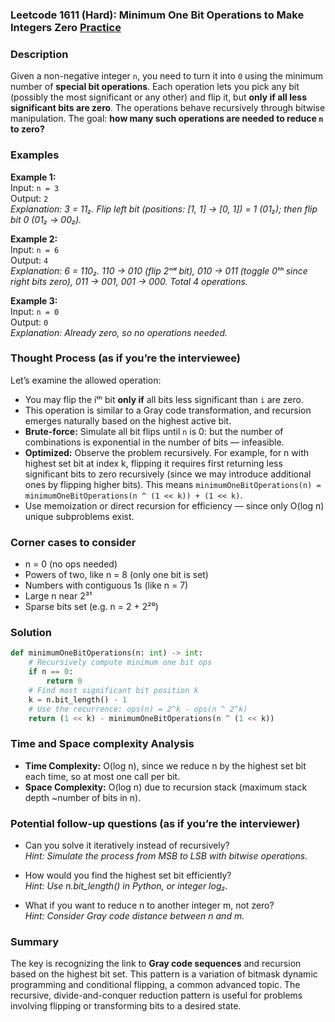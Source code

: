 ### Leetcode 1611 (Hard): Minimum One Bit Operations to Make Integers Zero [Practice](https://leetcode.com/problems/minimum-one-bit-operations-to-make-integers-zero)

### Description  
Given a non-negative integer `n`, you need to turn it into `0` using the minimum number of **special bit operations**. Each operation lets you pick any bit (possibly the most significant or any other) and flip it, but **only if all less significant bits are zero**. The operations behave recursively through bitwise manipulation. The goal: **how many such operations are needed to reduce `n` to zero?**

### Examples  
**Example 1:**  
Input: `n = 3`  
Output: `2`  
*Explanation: 3 = 11₂. Flip left bit (positions: [1, 1] → [0, 1]) = 1 (01₂); then flip bit 0 (01₂ → 00₂).*

**Example 2:**  
Input: `n = 6`  
Output: `4`  
*Explanation: 6 = 110₂. 110 → 010 (flip 2ⁿᵈ bit), 010 → 011 (toggle 0ᵗʰ since right bits zero), 011 → 001, 001 → 000. Total 4 operations.*

**Example 3:**  
Input: `n = 0`  
Output: `0`  
*Explanation: Already zero, so no operations needed.*

### Thought Process (as if you’re the interviewee)  
Let’s examine the allowed operation:

- You may flip the iᵗʰ bit **only if** all bits less significant than `i` are zero.
- This operation is similar to a Gray code transformation, and recursion emerges naturally based on the highest active bit.
- **Brute-force:** Simulate all bit flips until `n` is 0: but the number of combinations is exponential in the number of bits — infeasible.
- **Optimized:** Observe the problem recursively. For example, for n with highest set bit at index k, flipping it requires first returning less significant bits to zero recursively (since we may introduce additional ones by flipping higher bits). This means `minimumOneBitOperations(n) = minimumOneBitOperations(n ^ (1 << k)) + (1 << k)`.
- Use memoization or direct recursion for efficiency — since only O(log n) unique subproblems exist.

### Corner cases to consider  
- n = 0 (no ops needed)
- Powers of two, like n = 8 (only one bit is set)
- Numbers with contiguous 1s (like n = 7)
- Large n near 2³¹
- Sparse bits set (e.g. n = 2 + 2²⁰)

### Solution

```python
def minimumOneBitOperations(n: int) -> int:
    # Recursively compute minimum one bit ops
    if n == 0:
        return 0
    # Find most significant bit position k
    k = n.bit_length() - 1
    # Use the recurrence: ops(n) = 2^k - ops(n ^ 2^k)
    return (1 << k) - minimumOneBitOperations(n ^ (1 << k))
```

### Time and Space complexity Analysis  
- **Time Complexity:** O(log n), since we reduce n by the highest set bit each time, so at most one call per bit.
- **Space Complexity:** O(log n) due to recursion stack (maximum stack depth ~number of bits in n).

### Potential follow-up questions (as if you’re the interviewer)  
- Can you solve it iteratively instead of recursively?  
  *Hint: Simulate the process from MSB to LSB with bitwise operations.*

- How would you find the highest set bit efficiently?  
  *Hint: Use n.bit_length() in Python, or integer log₂.*

- What if you want to reduce n to another integer m, not zero?  
  *Hint: Consider Gray code distance between n and m.*

### Summary
The key is recognizing the link to **Gray code sequences** and recursion based on the highest bit set. This pattern is a variation of bitmask dynamic programming and conditional flipping, a common advanced topic. The recursive, divide-and-conquer reduction pattern is useful for problems involving flipping or transforming bits to a desired state.